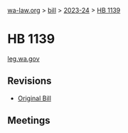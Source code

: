 [wa-law.org](/) > [bill](/bill/) > [2023-24](/bill/2023-24/) > [HB 1139](/bill/2023-24/hb/1139/)

# HB 1139
[leg.wa.gov](https://app.leg.wa.gov/billsummary?BillNumber=1139&Year=2023&Initiative=false)

## Revisions
* [Original Bill](1/)

## Meetings